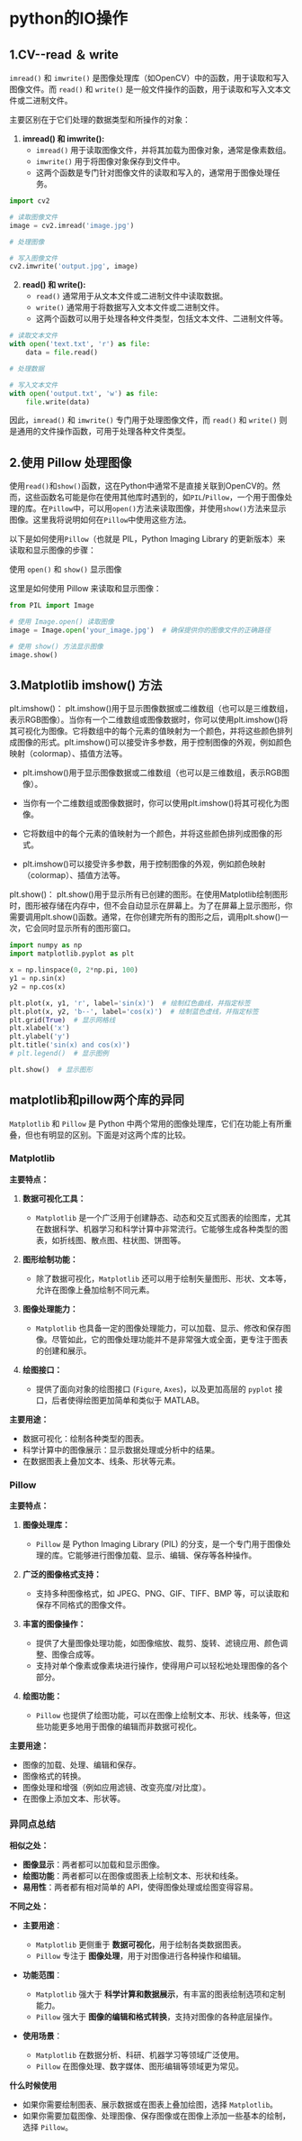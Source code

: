 # python的IO操作

## 1.CV--read ＆ write

`imread()` 和 `imwrite()` 是图像处理库（如OpenCV）中的函数，用于读取和写入图像文件。而 `read()` 和 `write()` 是一般文件操作的函数，用于读取和写入文本文件或二进制文件。

主要区别在于它们处理的数据类型和所操作的对象：

1. **imread() 和 imwrite():**
   - `imread()` 用于读取图像文件，并将其加载为图像对象，通常是像素数组。
   - `imwrite()` 用于将图像对象保存到文件中。
   - 这两个函数是专门针对图像文件的读取和写入的，通常用于图像处理任务。

```python
import cv2

# 读取图像文件
image = cv2.imread('image.jpg')

# 处理图像

# 写入图像文件
cv2.imwrite('output.jpg', image)
```

2. **read() 和 write():**
   - `read()` 通常用于从文本文件或二进制文件中读取数据。
   - `write()` 通常用于将数据写入文本文件或二进制文件。
   - 这两个函数可以用于处理各种文件类型，包括文本文件、二进制文件等。

```python
# 读取文本文件
with open('text.txt', 'r') as file:
    data = file.read()

# 处理数据

# 写入文本文件
with open('output.txt', 'w') as file:
    file.write(data)
```

因此，`imread()` 和 `imwrite()` 专门用于处理图像文件，而 `read()` 和 `write()` 则是通用的文件操作函数，可用于处理各种文件类型。

## 2.使用 Pillow 处理图像

使用`read()`和`show()`函数，这在Python中通常不是直接关联到OpenCV的。然而，这些函数名可能是你在使用其他库时遇到的，如`PIL`/`Pillow`，一个用于图像处理的库。在`Pillow`中，可以用`open()`方法来读取图像，并使用`show()`方法来显示图像。这里我将说明如何在`Pillow`中使用这些方法。

以下是如何使用`Pillow`（也就是 PIL，Python Imaging Library 的更新版本）来读取和显示图像的步骤：

使用 `open()` 和 `show()` 显示图像

这里是如何使用 Pillow 来读取和显示图像：

```python
from PIL import Image

# 使用 Image.open() 读取图像
image = Image.open('your_image.jpg')  # 确保提供你的图像文件的正确路径

# 使用 show() 方法显示图像
image.show()
```

## 3.Matplotlib imshow() 方法

plt.imshow()： plt.imshow()用于显示图像数据或二维数组（也可以是三维数组，表示RGB图像）。当你有一个二维数组或图像数据时，你可以使用plt.imshow()将其可视化为图像。它将数组中的每个元素的值映射为一个颜色，并将这些颜色排列成图像的形式。plt.imshow()可以接受许多参数，用于控制图像的外观，例如颜色映射（colormap）、插值方法等。

- plt.imshow()用于显示图像数据或二维数组（也可以是三维数组，表示RGB图像）。

- 当你有一个二维数组或图像数据时，你可以使用plt.imshow()将其可视化为图像。

- 它将数组中的每个元素的值映射为一个颜色，并将这些颜色排列成图像的形式。

- plt.imshow()可以接受许多参数，用于控制图像的外观，例如颜色映射（colormap）、插值方法等。

plt.show()： plt.show()用于显示所有已创建的图形。在使用Matplotlib绘制图形时，图形被存储在内存中，但不会自动显示在屏幕上。为了在屏幕上显示图形，你需要调用plt.show()函数。通常，在你创建完所有的图形之后，调用plt.show()一次，它会同时显示所有的图形窗口。

```python
import numpy as np
import matplotlib.pyplot as plt

x = np.linspace(0, 2*np.pi, 100)
y1 = np.sin(x)
y2 = np.cos(x)

plt.plot(x, y1, 'r', label='sin(x)')  # 绘制红色曲线，并指定标签
plt.plot(x, y2, 'b--', label='cos(x)')  # 绘制蓝色虚线，并指定标签
plt.grid(True)  # 显示网格线
plt.xlabel('x')
plt.ylabel('y')
plt.title('sin(x) and cos(x)')
# plt.legend()  # 显示图例

plt.show()  # 显示图形
```

## matplotlib和pillow两个库的异同

`Matplotlib` 和 `Pillow` 是 Python 中两个常用的图像处理库，它们在功能上有所重叠，但也有明显的区别。下面是对这两个库的比较。

### Matplotlib

**主要特点：**

1. **数据可视化工具：**
   - `Matplotlib` 是一个广泛用于创建静态、动态和交互式图表的绘图库，尤其在数据科学、机器学习和科学计算中非常流行。它能够生成各种类型的图表，如折线图、散点图、柱状图、饼图等。

2. **图形绘制功能：**
   - 除了数据可视化，`Matplotlib` 还可以用于绘制矢量图形、形状、文本等，允许在图像上叠加绘制不同元素。

3. **图像处理能力：**
   - `Matplotlib` 也具备一定的图像处理能力，可以加载、显示、修改和保存图像。尽管如此，它的图像处理功能并不是非常强大或全面，更专注于图表的创建和展示。

4. **绘图接口：**
   - 提供了面向对象的绘图接口 (`Figure`, `Axes`)，以及更加高层的 `pyplot` 接口，后者使得绘图更加简单和类似于 MATLAB。

**主要用途：**

   - 数据可视化：绘制各种类型的图表。
   - 科学计算中的图像展示：显示数据处理或分析中的结果。
   - 在数据图表上叠加文本、线条、形状等元素。

### Pillow

**主要特点：**

1. **图像处理库：**
   - `Pillow` 是 Python Imaging Library (PIL) 的分支，是一个专门用于图像处理的库。它能够进行图像加载、显示、编辑、保存等各种操作。

2. **广泛的图像格式支持：**
   - 支持多种图像格式，如 JPEG、PNG、GIF、TIFF、BMP 等，可以读取和保存不同格式的图像文件。

3. **丰富的图像操作：**
   - 提供了大量图像处理功能，如图像缩放、裁剪、旋转、滤镜应用、颜色调整、图像合成等。
   - 支持对单个像素或像素块进行操作，使得用户可以轻松地处理图像的各个部分。

4. **绘图功能：**
   - `Pillow` 也提供了绘图功能，可以在图像上绘制文本、形状、线条等，但这些功能更多地用于图像的编辑而非数据可视化。

**主要用途：**

   - 图像的加载、处理、编辑和保存。
   - 图像格式的转换。
   - 图像处理和增强（例如应用滤镜、改变亮度/对比度）。
   - 在图像上添加文本、形状等。

### 异同点总结

**相似之处：**

- **图像显示**：两者都可以加载和显示图像。
- **绘图功能**：两者都可以在图像或图表上绘制文本、形状和线条。
- **易用性**：两者都有相对简单的 API，使得图像处理或绘图变得容易。

**不同之处：**

- **主要用途**：
  - `Matplotlib` 更侧重于 **数据可视化**，用于绘制各类数据图表。
  - `Pillow` 专注于 **图像处理**，用于对图像进行各种操作和编辑。

- **功能范围**：
  - `Matplotlib` 强大于 **科学计算和数据展示**，有丰富的图表绘制选项和定制能力。
  - `Pillow` 强大于 **图像的编辑和格式转换**，支持对图像的各种底层操作。

- **使用场景**：
  - `Matplotlib` 在数据分析、科研、机器学习等领域广泛使用。
  - `Pillow` 在图像处理、数字媒体、图形编辑等领域更为常见。

**什么时候使用**

- 如果你需要绘制图表、展示数据或在图表上叠加绘图，选择 `Matplotlib`。
- 如果你需要加载图像、处理图像、保存图像或在图像上添加一些基本的绘制，选择 `Pillow`。